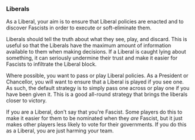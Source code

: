 ### Liberals

As a Liberal, your aim is to ensure that Liberal policies are enacted and to discover Fascists in order to execute or soft-eliminate them.

Liberals should tell the truth about what they see, play, and discard.  This is useful so that the Liberals have the maximum amount of information available to them when making decisions. If a Liberal is caught lying about something, it can seriously undermine their trust and make it easier for Fascists to infiltrate the Liberal block.

Where possible, you want to pass or play Liberal policies. As a President or Chancellor, you will want to ensure that a Liberal is played if you see one. As such, the default strategy is to simply pass one across or play one if you have been given it. This is a good all-round strategy that brings the liberals closer to victory.

If you are a Liberal, don't say that you're Fascist. Some players do this to make it easier for them to be nominated when they *are* Fascist, but it just makes other players less likely to vote for their governments. If you do this as a Liberal, you are just harming your team.

